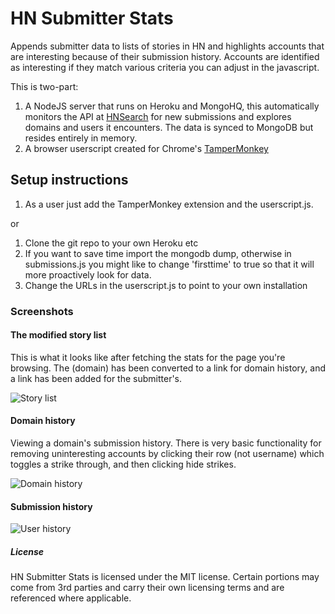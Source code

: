 # HN Submitter Stats

Appends submitter data to lists of stories in HN and highlights accounts that are interesting because of their submission history.  Accounts are identified as interesting if they match various criteria you can adjust in the javascript.

This is two-part:

1. A NodeJS server that runs on Heroku and MongoHQ, this automatically monitors the API at [HNSearch](http://hnsearch.com/) for new submissions and explores domains and users it encounters.  The data is synced to MongoDB but resides entirely in memory.
2. A browser userscript created for Chrome's [TamperMonkey](http://tampermonkey.biniok.net/)

## Setup instructions

1. As a user just add the TamperMonkey extension and the userscript.js.

or

1. Clone the git repo to your own Heroku etc
2. If you want to save time import the mongodb dump, otherwise in submissions.js you might like to change 'firsttime' to true so that it will more proactively look for data.
3. Change the URLs in the userscript.js to point to your own installation

### Screenshots

#### The modified story list
This is what it looks like after fetching the stats for the page you're browsing.  The (domain) has been converted to a link for domain history, and a link has been added for the submitter's.

![Story list](http://i.imgur.com/PCh9H6c.png)

#### Domain history
Viewing a domain's submission history.  There is very basic functionality
for removing uninteresting accounts by clicking their row (not username) 
which toggles a strike through, and then clicking hide strikes.

![Domain history](http://i.imgur.com/uP7ZgSh.png)

####  Submission history

![User history](http://i.imgur.com/gx9WEAw.png)

##### License
HN Submitter Stats is licensed under the MIT license.  Certain
portions may come from 3rd parties and carry their own licensing
terms and are referenced where applicable.